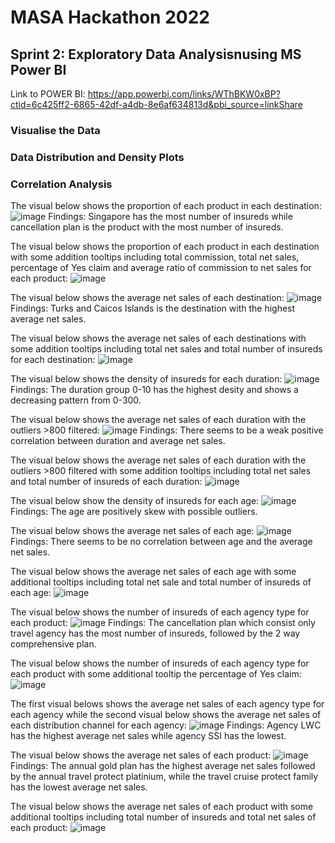 # MASA Hackathon 2022
## Sprint 2: Exploratory Data Analysisnusing MS Power BI
Link to POWER BI: https://app.powerbi.com/links/WThBKW0xBP?ctid=6c425ff2-6865-42df-a4db-8e6af634813d&pbi_source=linkShare

### Visualise the Data
### Data Distribution and Density Plots
### Correlation Analysis


The visual below shows the proportion of each product in each destination:
![image](https://user-images.githubusercontent.com/110726644/184404710-c278acc6-4c80-411b-91f4-b43de41bd549.png)
Findings: Singapore has the most number of insureds while cancellation plan is the product with the most number of insureds.


The visual below shows the proportion of each product in each destination with some addition tooltips including total commission, total net sales, percentage of Yes claim and average ratio of commission to net sales for each product:
![image](https://user-images.githubusercontent.com/110726644/184406768-a21624ef-9f88-46f1-b2ec-4220d29b7de6.png)

The visual below shows the average net sales of each destination:
![image](https://user-images.githubusercontent.com/110726644/184404806-e364d722-2b1a-443b-a99e-e4e38cfbbe3e.png)
Findings: Turks and Caicos Islands is the destination with the highest average net sales.


The visual below shows the average net sales of each destinations with some addition tooltips including total net sales and total number of insureds for each destination:
![image](https://user-images.githubusercontent.com/110726644/184407045-0e2c4096-f0c7-4329-8c97-51e777097a5b.png)

The visual below shows the density of insureds for each duration:
![image](https://user-images.githubusercontent.com/110726644/184404905-e0316452-ac62-4307-b11d-2a5efeb3b799.png)
Findings: The duration group 0-10 has the highest desity and shows a decreasing pattern from 0-300.


The visual below shows the average net sales of each duration with the outliers >800 filtered:
![image](https://user-images.githubusercontent.com/110726644/184404954-e3efae20-068e-4b1f-b9d2-e729582cd730.png)
Findings: There seems to be a weak positive correlation between duration and average net sales.


The visual below shows the average net sales of each duration with the outliers >800 filtered with some addition tooltips including total net sales and total number of insureds of each duration:
![image](https://user-images.githubusercontent.com/110726644/184408182-e832de26-583c-4c0e-98ab-4c5a0af12776.png)

The visual below show the density of insureds for each age:
![image](https://user-images.githubusercontent.com/110726644/184405006-c92db912-ae7c-429a-8592-2dff89f6db5b.png)
Findings: The age are positively skew with possible outliers.


The visual below shows the average net sales of each age:
![image](https://user-images.githubusercontent.com/110726644/184405034-f1edd376-f93f-41df-a831-f4b7c8f7990d.png)
Findings: There seems to be no correlation between age and the average net sales.


The visual below shows the average net sales of each age with some additional tooltips including total net sale and total number of insureds of each age:
![image](https://user-images.githubusercontent.com/110726644/184407933-be1be7ea-ecaa-4960-9fff-f9590d19c686.png)

The visual below shows the number of insureds of each agency type for each product:
![image](https://user-images.githubusercontent.com/110726644/184405084-4c6367ed-8c35-4560-8ab8-7fb2a83e9df9.png)
Findings: The cancellation plan which consist only travel agency has the most number of insureds, followed by the 2 way comprehensive plan.


The visual below shows the number of insureds of each agency type for each product with some additional tooltip the percentage of Yes claim:
![image](https://user-images.githubusercontent.com/110726644/184408275-ae82e829-611c-4afa-bd1e-51f977c0f740.png)

The first visual belows shows the average net sales of each agency type for each agency while the second visual below shows the average net sales of each distribution channel for each agency:
![image](https://user-images.githubusercontent.com/110726644/184405117-981f15ff-43c3-4dfd-976c-d8259daf5275.png)
Findings: Agency LWC has the highest average net sales while agency SSI has the lowest.


The visual below shows the average net sales of each product:
![image](https://user-images.githubusercontent.com/110726644/184405200-a112cacb-99d7-42b7-aff0-de86bc927f19.png)
Findings: The annual gold plan has the highest average net sales followed by the annual travel protect platinium, while the travel cruise protect family has the lowest average net sales.


The visual below shows the average net sales of each product with some additional tooltips including total number of insureds and total net sales of each product:
![image](https://user-images.githubusercontent.com/110726644/184408654-5f5140a8-2e44-4751-8ff3-6945059582d3.png)
